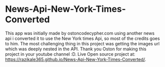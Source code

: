 # News-Api-New-York-Times-Converted
This app was initially made by ostoncodecypher.com using another news api i converted it to use the New York times Api, so most of the credits goes to him.
The most challenging thing in this project was getting the images url which was deeply nested in the API.
Thank you Oston for making this project in your youtube channel :D.
 Live Open source project at: https://razikale365.github.io/News-Api-New-York-Times-Converted/.
